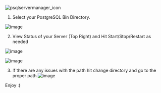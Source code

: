 ![psqlservermanager_icon](https://github.com/user-attachments/assets/ae46e8da-16be-4091-a419-c51883716af2)

1. Select your PostgreSQL Bin Directory.

![image](https://github.com/user-attachments/assets/51c1d15e-c7e5-4f67-bdf8-595e5604f2f9)

2. View Status of your Server (Top Right) and Hit Start/Stop/Restart as needed

![image](https://github.com/user-attachments/assets/247f7d6a-9c6a-4778-b977-17a911f84f37)

![image](https://github.com/user-attachments/assets/41adf03c-dfec-45b9-ba82-b587b89f558b)

3. If there are any issues with the path hit change directory and go to the proper path
![image](https://github.com/user-attachments/assets/4b3b50a9-6a35-4434-9195-998672cfc647)

Enjoy :)

